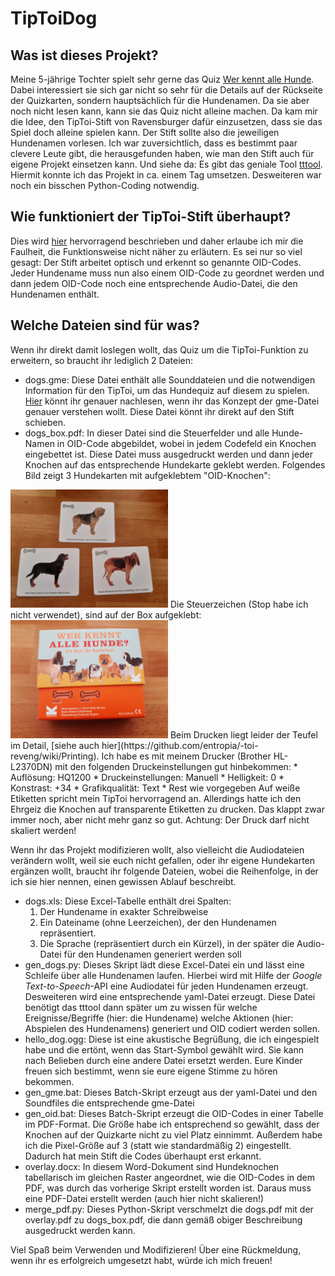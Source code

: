 # TipToiDog
## Was ist dieses Projekt?
Meine 5-jährige Tochter spielt sehr gerne das Quiz [Wer kennt alle Hunde](https://www.laurencekingverlag.de/produkt/wer-kennt-alle-hunde/). Dabei interessiert sie sich gar nicht so sehr für die Details auf der Rückseite der Quizkarten, sondern hauptsächlich für die Hundenamen. Da sie aber noch nicht lesen kann, kann sie das Quiz nicht alleine machen. Da kam mir die Idee, den TipToi-Stift von Ravensburger dafür einzusetzen, dass sie das Spiel doch alleine spielen kann. Der Stift sollte
also die jeweiligen Hundenamen vorlesen. Ich war zuversichtlich, dass es bestimmt paar clevere Leute gibt, die herausgefunden haben, wie man
den Stift auch für eigene Projekt einsetzen kann. Und siehe da: Es gibt das geniale Tool [tttool](https://tttool.readthedocs.io/de/latest/vorwort.html). Hiermit
konnte ich das Projekt in ca. einem Tag umsetzen. Desweiteren war noch ein bisschen Python-Coding notwendig.

## Wie funktioniert der TipToi-Stift überhaupt?
Dies wird [hier](https://tttool.readthedocs.io/de/latest/konzepte.html#wie-funktioniert-der-stift) hervorragend beschrieben und daher erlaube ich mir die Faulheit,
die Funktionsweise nicht näher zu erläutern. Es sei nur so viel gesagt:
Der Stift arbeitet optisch und erkennt so genannte OID-Codes. Jeder Hundename muss nun also einem OID-Code zu geordnet werden und dann jedem OID-Code noch
eine entsprechende Audio-Datei, die den Hundenamen enthält.

## Welche Dateien sind für was?
Wenn ihr direkt damit loslegen wollt, das Quiz um die TipToi-Funktion zu erweitern, so braucht ihr lediglich 2 Dateien:
* dogs.gme: Diese Datei enthält alle Sounddateien und die notwendigen Information für den TipToi, um das Hundequiz auf diesem zu spielen. [Hier](https://tttool.readthedocs.io/de/latest/konzepte.html#was-steckt-in-einer-gme-datei)
könnt ihr genauer nachlesen, wenn ihr das Konzept der gme-Datei genauer verstehen wollt. Diese Datei könnt ihr direkt auf den Stift schieben.
* dogs_box.pdf: In dieser Datei sind die Steuerfelder und alle Hunde-Namen in OID-Code abgebildet, wobei in jedem Codefeld ein Knochen eingebettet ist. Diese Datei
muss ausgedruckt werden und dann jeder Knochen auf das entsprechende Hundekarte geklebt werden. Folgendes Bild zeigt 3 Hundekarten mit aufgeklebtem "OID-Knochen":
<img src="https://github.com/sherzog85/TipToiDog/blob/main/media/Karten_mit_OID_Knochen.jpg" width="50%" height="50%" />
Die Steuerzeichen (Stop habe ich nicht verwendet), sind auf der Box aufgeklebt:
<img src="https://github.com/sherzog85/TipToiDog/blob/main/media/Quiz_Box.jpg" width="50%" height="50%" />
Beim Drucken liegt leider der Teufel im Detail, [siehe auch hier](https://github.com/entropia/-toi-reveng/wiki/Printing).
Ich habe es mit meinem Drucker (Brother HL-L2370DN) mit den folgenden Druckeinstellungen gut hinbekommen:
  * Auflösung: HQ1200
  * Druckeinstellungen: Manuell
    * Helligkeit: 0
    * Konstrast: +34
    * Grafikqualität: Text
    * Rest wie vorgegeben
Auf weiße Etiketten spricht mein TipToi hervorragend an. Allerdings hatte ich den Ehrgeiz die Knochen auf transparente Etiketten zu drucken. Das klappt zwar immer noch, aber nicht mehr ganz so gut.
Achtung: Der Druck darf nicht skaliert werden!

Wenn ihr das Projekt modifizieren wollt, also vielleicht die Audiodateien verändern wollt, weil sie euch nicht gefallen, oder ihr eigene Hundekarten ergänzen wollt, braucht
ihr folgende Dateien, wobei die Reihenfolge, in der ich sie hier nennen, einen gewissen Ablauf beschreibt.
* dogs.xls: Diese Excel-Tabelle enthält drei Spalten: 
  1. Der Hundename in exakter Schreibweise 
  2. Ein Dateiname (ohne Leerzeichen), der den Hundenamen repräsentiert. 
  3. Die Sprache (repräsentiert durch ein Kürzel), in der später die Audio-Datei für den Hundenamen generiert werden soll
* gen_dogs.py: Dieses Skript lädt diese Excel-Datei ein und lässt eine Schleife über alle Hundenamen laufen. Hierbei wird mit Hilfe der _Google Text-to-Speech_-API 
eine Audiodatei für jeden Hundenamen erzeugt. Desweiteren wird eine entsprechende yaml-Datei erzeugt. Diese Datei benötigt das tttool dann später um zu wissen für welche Ereignisse/Begriffe
(hier: die Hundename) welche Aktionen (hier: Abspielen des Hundenamens) generiert und OID codiert werden sollen.
* hello_dog.ogg: Diese ist eine akustische Begrüßung, die ich eingespielt habe und die ertönt, wenn das Start-Symbol gewählt wird. Sie kann nach Belieben durch eine andere Datei ersetzt werden. Eure Kinder freuen sich bestimmt, wenn sie eure eigene Stimme zu hören bekommen. 
* gen_gme.bat: Dieses Batch-Skript erzeugt aus der yaml-Datei und den Soundfiles die entsprechende gme-Datei
* gen_oid.bat: Dieses Batch-Skript erzeugt die OID-Codes in einer Tabelle im PDF-Format. Die Größe habe ich entsprechend so gewählt, dass der Knochen auf der Quizkarte nicht zu viel Platz einnimmt. Außerdem habe ich die Pixel-Größe auf 3 (statt wie standardmäßig 2) eingestellt. Dadurch hat mein Stift die Codes überhaupt erst erkannt.
* overlay.docx: In diesem Word-Dokument sind Hundeknochen tabellarisch im gleichen Raster angeordnet, wie die OID-Codes in dem PDF, was durch das vorherige Skript erstellt worden ist. Daraus muss eine PDF-Datei erstellt werden (auch hier nicht skalieren!)
* merge_pdf.py: Dieses Python-Skript verschmelzt die dogs.pdf mit der overlay.pdf zu dogs_box.pdf, die dann gemäß obiger Beschreibung ausgedruckt werden kann.

Viel Spaß beim Verwenden und Modifizieren!
Über eine Rückmeldung, wenn ihr es erfolgreich umgesetzt habt, würde ich mich freuen!
